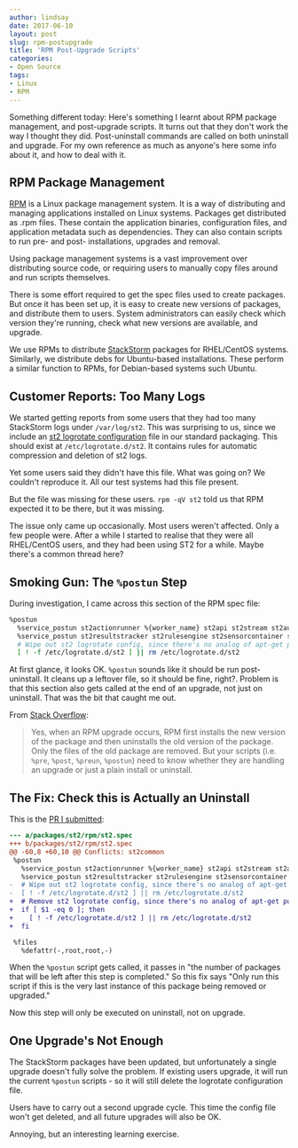 ```yaml
---
author: lindsay
date: 2017-06-10
layout: post
slug: rpm-postupgrade
title: 'RPM Post-Upgrade Scripts'
categories:
- Open Source
tags:
- Linux
- RPM
---
```


Something different today: Here's something I learnt about RPM package management, and post-upgrade scripts. It turns out that they don't work the way I thought they did. Post-uninstall commands are called on both uninstall and upgrade. For my own reference as much as anyone's here some info about it, and how to deal with it.

## RPM Package Management

[RPM](https://en.wikipedia.org/wiki/RPM_Package_Manager) is a Linux package management system. It is a way of distributing and managing applications installed on Linux systems. Packages get distributed as .rpm files. These contain the application binaries, configuration files, and application metadata such as dependencies. They can also contain scripts to run pre- and post- installations, upgrades and removal. 

Using package management systems is a vast improvement over distributing source code, or requiring users to manually copy files around and run scripts themselves.

There is some effort required to get the spec files used to create packages. But once it has been set up, it is easy to create new versions of packages, and distribute them to users. System administrators can easily check which version they're running, check what new versions are available, and upgrade.

We use RPMs to distribute [StackStorm](https://stackstorm.com) packages for RHEL/CentOS systems. Similarly, we distribute debs for Ubuntu-based installations. These perform a similar function to RPMs, for Debian-based systems such Ubuntu.

## Customer Reports: Too Many Logs

We started getting reports from some users that they had too many StackStorm logs under `/var/log/st2`. This was surprising to us, since we include an [st2 logrotate configuration](https://github.com/StackStorm/st2/blob/master/conf/logrotate.conf) file in our standard packaging. This should exist at `/etc/logrotate.d/st2`. It contains rules for automatic compression and deletion of st2 logs. 

Yet some users said they didn't have this file. What was going on? We couldn't reproduce it. All our test systems had this file present.

But the file was missing for these users. `rpm -qV st2` told us that RPM expected it to be there, but it was missing.

The issue only came up occasionally. Most users weren't affected. Only a few people were. After a while I started to realise that they were all RHEL/CentOS users, and they had been using ST2 for a while. Maybe there's a common thread here?

## Smoking Gun: The `%postun` Step

During investigation, I came across this section of the RPM spec file:

```bash
%postun
  %service_postun st2actionrunner %{worker_name} st2api st2stream st2auth st2notifier
  %service_postun st2resultstracker st2rulesengine st2sensorcontainer st2garbagecollector
  # Wipe out st2 logrotate config, since there's no analog of apt-get purge avaialable
  [ ! -f /etc/logrotate.d/st2 ] || rm /etc/logrotate.d/st2
```

At first glance, it looks OK. `%postun` sounds like it should be run post-uninstall. It cleans up a leftover file, so it should be fine, right?. Problem is that this section also gets called at the end of an upgrade, not just on uninstall. That was the bit that caught me out.

From [Stack Overflow](https://stackoverflow.com/a/8072559):

> Yes, when an RPM upgrade occurs, RPM first installs the new version of the package and then uninstalls the old version of the package. Only the files of the old package are removed. But your scripts (i.e. `%pre`, `%post`, `%preun`, `%postun`) need to know whether they are handling an upgrade or just a plain install or uninstall.

## The Fix: Check this is Actually an Uninstall

This is the [PR I submitted](https://github.com/StackStorm/st2-packages/pull/419):

```diff
--- a/packages/st2/rpm/st2.spec
+++ b/packages/st2/rpm/st2.spec
@@ -60,8 +60,10 @@ Conflicts: st2common
 %postun
   %service_postun st2actionrunner %{worker_name} st2api st2stream st2auth st2notifier
   %service_postun st2resultstracker st2rulesengine st2sensorcontainer st2garbagecollector
-  # Wipe out st2 logrotate config, since there's no analog of apt-get purge avaialable
-  [ ! -f /etc/logrotate.d/st2 ] || rm /etc/logrotate.d/st2
+  # Remove st2 logrotate config, since there's no analog of apt-get purge available
+  if [ $1 -eq 0 ]; then
+    [ ! -f /etc/logrotate.d/st2 ] || rm /etc/logrotate.d/st2
+  fi

 %files
   %defattr(-,root,root,-)
```

When the `%postun` script gets called, it passes in "the number of packages that will be left after this step is completed." So this fix says "Only run this script if this is the very last instance of this package being removed or upgraded."

Now this step will only be executed on uninstall, not on upgrade.

## One Upgrade's Not Enough

The StackStorm packages have been updated, but unfortunately a single upgrade doesn't fully solve the problem. If existing users upgrade, it will run the current `%postun` scripts - so it will still delete the logrotate configuration file. 

Users have to carry out a second upgrade cycle. This time the config file won't get deleted, and all future upgrades will also be OK.

Annoying, but an interesting learning exercise.